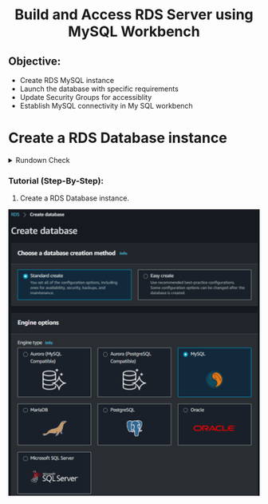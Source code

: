 <h1 align="center">Build and Access RDS Server using MySQL Workbench</h1>

## Objective:
* Create RDS MySQL instance
* Launch the database with specific requirements
* Update Security Groups for accessiblity
* Establish MySQL connectivity in My SQL workbench

# Create a RDS Database instance

<details>
<summary>Rundown Check</summary>
 
1. Launch Database with following settings.

2. Create Database

3. Copy Endpoint port

4. Navigate to VPC Secuirty Group in the Connectivity & Security Section

5. Edit Inbound Rules to allow Traffic from Anywhere

6. Open MySQL Workbench
</details>

### Tutorial (Step-By-Step):

1. Create a RDS Database instance.

![RDS-project-photo](https://github.com/ethansjc/AWS-Projects/blob/main/src/RDS/RDS-IMG1.png)